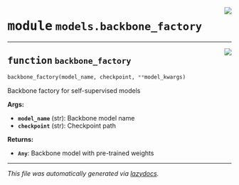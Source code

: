 <!-- markdownlint-disable -->

<a href="../../src/models/backbone_factory.py#L0"><img align="right" style="float:right;" src="https://img.shields.io/badge/-source-cccccc?style=flat-square"></a>

# <kbd>module</kbd> `models.backbone_factory`





---

<a href="../../src/models/backbone_factory.py#L6"><img align="right" style="float:right;" src="https://img.shields.io/badge/-source-cccccc?style=flat-square"></a>

## <kbd>function</kbd> `backbone_factory`

```python
backbone_factory(model_name, checkpoint, **model_kwargs)
```

Backbone factory for self-supervised models 



**Args:**
 
 - <b>`model_name`</b> (str):  Backbone model name 
 - <b>`checkpoint`</b> (str):  Checkpoint path 



**Returns:**
 
 - <b>`Any`</b>:  Backbone model with pre-trained weights 




---

_This file was automatically generated via [lazydocs](https://github.com/ml-tooling/lazydocs)._
